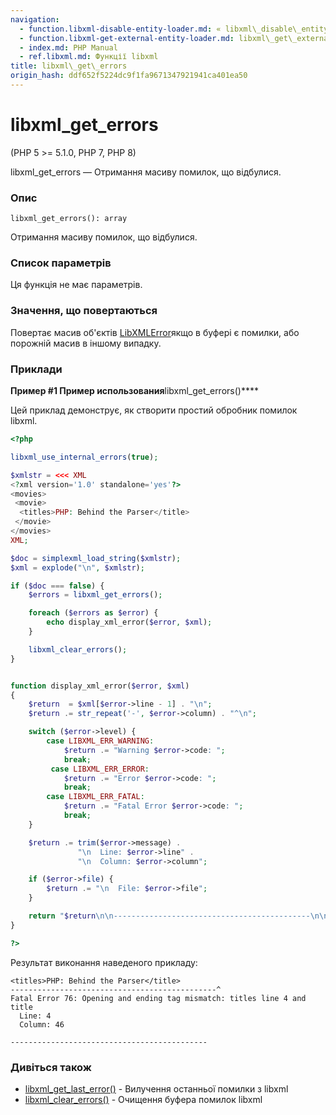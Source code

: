```yaml
---
navigation:
  - function.libxml-disable-entity-loader.md: « libxml\_disable\_entity\_loader
  - function.libxml-get-external-entity-loader.md: libxml\_get\_external\_entity\_loader »
  - index.md: PHP Manual
  - ref.libxml.md: Функції libxml
title: libxml\_get\_errors
origin_hash: ddf652f5224dc9f1fa9671347921941ca401ea50
---
```

# libxml\_get\_errors

(PHP 5 >= 5.1.0, PHP 7, PHP 8)

libxml\_get\_errors — Отримання масиву помилок, що відбулися.

### Опис

```methodsynopsis
libxml_get_errors(): array
```

Отримання масиву помилок, що відбулися.

### Список параметрів

Ця функція не має параметрів.

### Значення, що повертаються

Повертає масив об'єктів [LibXMLError](class.libxmlerror.md)якщо в буфері є помилки, або порожній масив в іншому випадку.

### Приклади

**Пример #1 Пример использования**libxml\_get\_errors()\*\*\*\*

Цей приклад демонструє, як створити простий обробник помилок libxml.

```php
<?php

libxml_use_internal_errors(true);

$xmlstr = <<< XML
<?xml version='1.0' standalone='yes'?>
<movies>
 <movie>
  <titles>PHP: Behind the Parser</title>
 </movie>
</movies>
XML;

$doc = simplexml_load_string($xmlstr);
$xml = explode("\n", $xmlstr);

if ($doc === false) {
    $errors = libxml_get_errors();

    foreach ($errors as $error) {
        echo display_xml_error($error, $xml);
    }

    libxml_clear_errors();
}


function display_xml_error($error, $xml)
{
    $return  = $xml[$error->line - 1] . "\n";
    $return .= str_repeat('-', $error->column) . "^\n";

    switch ($error->level) {
        case LIBXML_ERR_WARNING:
            $return .= "Warning $error->code: ";
            break;
         case LIBXML_ERR_ERROR:
            $return .= "Error $error->code: ";
            break;
        case LIBXML_ERR_FATAL:
            $return .= "Fatal Error $error->code: ";
            break;
    }

    $return .= trim($error->message) .
               "\n  Line: $error->line" .
               "\n  Column: $error->column";

    if ($error->file) {
        $return .= "\n  File: $error->file";
    }

    return "$return\n\n--------------------------------------------\n\n";
}

?>
```

Результат виконання наведеного прикладу:

```
<titles>PHP: Behind the Parser</title>
----------------------------------------------^
Fatal Error 76: Opening and ending tag mismatch: titles line 4 and title
  Line: 4
  Column: 46

--------------------------------------------
```

### Дивіться також

-   [libxml\_get\_last\_error()](function.libxml-get-last-error.md) \- Вилучення останньої помилки з libxml
-   [libxml\_clear\_errors()](function.libxml-clear-errors.md) \- Очищення буфера помилок libxml

